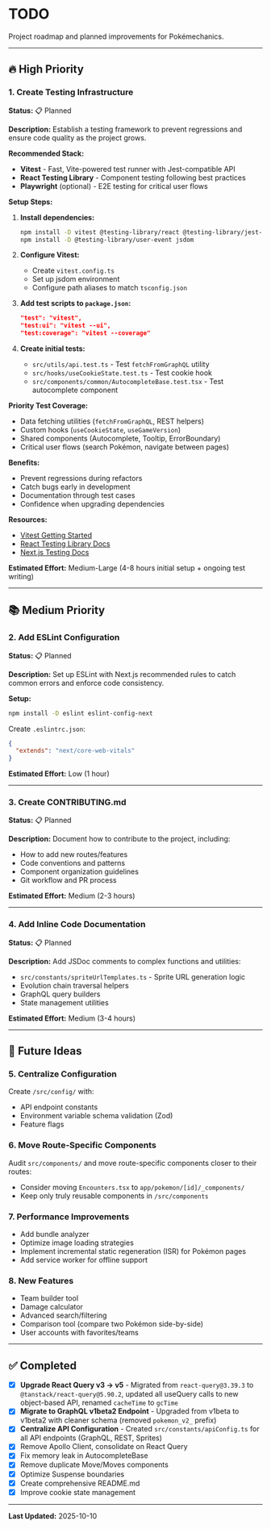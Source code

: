 # TODO

Project roadmap and planned improvements for Pokémechanics.

---

## 🔥 High Priority

### 1. Create Testing Infrastructure

**Status:** 📋 Planned

**Description:**
Establish a testing framework to prevent regressions and ensure code quality as the project grows.

**Recommended Stack:**

- **Vitest** - Fast, Vite-powered test runner with Jest-compatible API
- **React Testing Library** - Component testing following best practices
- **Playwright** (optional) - E2E testing for critical user flows

**Setup Steps:**

1. **Install dependencies:**

   ```bash
   npm install -D vitest @testing-library/react @testing-library/jest-dom
   npm install -D @testing-library/user-event jsdom
   ```

2. **Configure Vitest:**

   - Create `vitest.config.ts`
   - Set up jsdom environment
   - Configure path aliases to match `tsconfig.json`

3. **Add test scripts to `package.json`:**

   ```json
   "test": "vitest",
   "test:ui": "vitest --ui",
   "test:coverage": "vitest --coverage"
   ```

4. **Create initial tests:**
   - `src/utils/api.test.ts` - Test `fetchFromGraphQL` utility
   - `src/hooks/useCookieState.test.ts` - Test cookie hook
   - `src/components/common/AutocompleteBase.test.tsx` - Test autocomplete component

**Priority Test Coverage:**

- Data fetching utilities (`fetchFromGraphQL`, REST helpers)
- Custom hooks (`useCookieState`, `useGameVersion`)
- Shared components (Autocomplete, Tooltip, ErrorBoundary)
- Critical user flows (search Pokémon, navigate between pages)

**Benefits:**

- Prevent regressions during refactors
- Catch bugs early in development
- Documentation through test cases
- Confidence when upgrading dependencies

**Resources:**

- [Vitest Getting Started](https://vitest.dev/guide/)
- [React Testing Library Docs](https://testing-library.com/docs/react-testing-library/intro/)
- [Next.js Testing Docs](https://nextjs.org/docs/app/building-your-application/testing/vitest)

**Estimated Effort:** Medium-Large (4-8 hours initial setup + ongoing test writing)

---

## 📚 Medium Priority

### 2. Add ESLint Configuration

**Status:** 📋 Planned

**Description:**
Set up ESLint with Next.js recommended rules to catch common errors and enforce code consistency.

**Setup:**

```bash
npm install -D eslint eslint-config-next
```

Create `.eslintrc.json`:

```json
{
  "extends": "next/core-web-vitals"
}
```

**Estimated Effort:** Low (1 hour)

---

### 3. Create CONTRIBUTING.md

**Status:** 📋 Planned

**Description:**
Document how to contribute to the project, including:

- How to add new routes/features
- Code conventions and patterns
- Component organization guidelines
- Git workflow and PR process

**Estimated Effort:** Medium (2-3 hours)

---

### 4. Add Inline Code Documentation

**Status:** 📋 Planned

**Description:**
Add JSDoc comments to complex functions and utilities:

- `src/constants/spriteUrlTemplates.ts` - Sprite URL generation logic
- Evolution chain traversal helpers
- GraphQL query builders
- State management utilities

**Estimated Effort:** Medium (3-4 hours)

---

## 🚀 Future Ideas

### 5. Centralize Configuration

Create `/src/config/` with:

- API endpoint constants
- Environment variable schema validation (Zod)
- Feature flags

### 6. Move Route-Specific Components

Audit `src/components/` and move route-specific components closer to their routes:

- Consider moving `Encounters.tsx` to `app/pokemon/[id]/_components/`
- Keep only truly reusable components in `/src/components`

### 7. Performance Improvements

- Add bundle analyzer
- Optimize image loading strategies
- Implement incremental static regeneration (ISR) for Pokémon pages
- Add service worker for offline support

### 8. New Features

- Team builder tool
- Damage calculator
- Advanced search/filtering
- Comparison tool (compare two Pokémon side-by-side)
- User accounts with favorites/teams

---

## ✅ Completed

- [x] **Upgrade React Query v3 → v5** - Migrated from `react-query@3.39.3` to `@tanstack/react-query@5.90.2`, updated all useQuery calls to new object-based API, renamed `cacheTime` to `gcTime`
- [x] **Migrate to GraphQL v1beta2 Endpoint** - Upgraded from v1beta to v1beta2 with cleaner schema (removed `pokemon_v2_` prefix)
- [x] **Centralize API Configuration** - Created `src/constants/apiConfig.ts` for all API endpoints (GraphQL, REST, Sprites)
- [x] Remove Apollo Client, consolidate on React Query
- [x] Fix memory leak in AutocompleteBase
- [x] Remove duplicate Move/Moves components
- [x] Optimize Suspense boundaries
- [x] Create comprehensive README.md
- [x] Improve cookie state management

---

**Last Updated:** 2025-10-10
